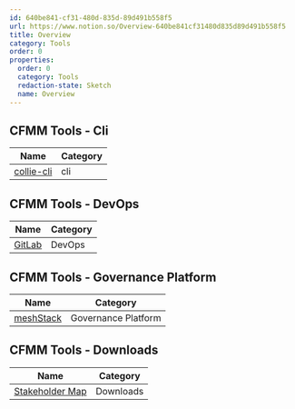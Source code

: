 ```yaml
---
id: 640be841-cf31-480d-835d-89d491b558f5
url: https://www.notion.so/Overview-640be841cf31480d835d89d491b558f5
title: Overview
category: Tools
order: 0
properties:
  order: 0
  category: Tools
  redaction-state: Sketch
  name: Overview
---
```


<!-- included database 627fe3b0-0475-4f87-a37c-5136a4d00ac3 -->
## CFMM Tools - Cli

| Name                                   | Category |
| -------------------------------------- | -------- |
| [collie-cli](/tools/cli/collie-cli.md) | cli      |

## CFMM Tools - DevOps

| Name                              | Category |
| --------------------------------- | -------- |
| [GitLab](/tools/devops/gitlab.md) | DevOps   |

## CFMM Tools - Governance Platform

| Name                                                 | Category            |
| ---------------------------------------------------- | ------------------- |
| [meshStack](/tools/governance-platform/meshstack.md) | Governance Platform |

## CFMM Tools - Downloads

| Name                                                   | Category  |
| ------------------------------------------------------ | --------- |
| [Stakeholder Map](/tools/downloads/stakeholder-map.md) | Downloads |

